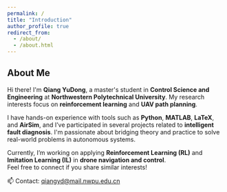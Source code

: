 ```yaml
---
permalink: /
title: "Introduction"
author_profile: true
redirect_from: 
  - /about/
  - /about.html
---
```


## About Me

Hi there! I'm **Qiang YuDong**, a master's student in **Control Science and Engineering** at **Northwestern Polytechnical University**. My research interests focus on **reinforcement learning** and **UAV path planning**.

I have hands-on experience with tools such as **Python**, **MATLAB**, **LaTeX**, and **AirSim**, and I’ve participated in several projects related to **intelligent fault diagnosis**. I'm passionate about bridging theory and practice to solve real-world problems in autonomous systems.

Currently, I’m working on applying **Reinforcement Learning (RL)** and **Imitation Learning (IL)** in **drone navigation and control**.  
Feel free to connect if you share similar interests!

📫 Contact: [qiangyd@mail.nwpu.edu.cn](mailto:qiangyd@mail.nwpu.edu.cn)


